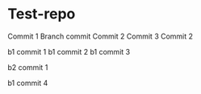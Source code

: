 # Test-repo

Commit 1
Branch commit
Commit 2
Commit 3
Commit 2

b1 commit 1
b1 commit 2
b1 commit 3

b2 commit 1

b1 commit 4